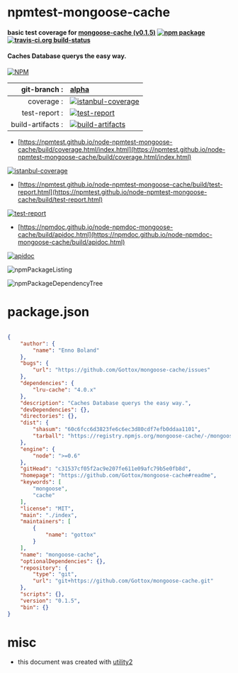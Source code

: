 # npmtest-mongoose-cache

#### basic test coverage for  [mongoose-cache (v0.1.5)](https://github.com/Gottox/mongoose-cache#readme)  [![npm package](https://img.shields.io/npm/v/npmtest-mongoose-cache.svg?style=flat-square)](https://www.npmjs.org/package/npmtest-mongoose-cache) [![travis-ci.org build-status](https://api.travis-ci.org/npmtest/node-npmtest-mongoose-cache.svg)](https://travis-ci.org/npmtest/node-npmtest-mongoose-cache)

#### Caches Database querys the easy way.

[![NPM](https://nodei.co/npm/mongoose-cache.png?downloads=true&downloadRank=true&stars=true)](https://www.npmjs.com/package/mongoose-cache)

| git-branch : | [alpha](https://github.com/npmtest/node-npmtest-mongoose-cache/tree/alpha)|
|--:|:--|
| coverage : | [![istanbul-coverage](https://npmtest.github.io/node-npmtest-mongoose-cache/build/coverage.badge.svg)](https://npmtest.github.io/node-npmtest-mongoose-cache/build/coverage.html/index.html)|
| test-report : | [![test-report](https://npmtest.github.io/node-npmtest-mongoose-cache/build/test-report.badge.svg)](https://npmtest.github.io/node-npmtest-mongoose-cache/build/test-report.html)|
| build-artifacts : | [![build-artifacts](https://npmtest.github.io/node-npmtest-mongoose-cache/glyphicons_144_folder_open.png)](https://github.com/npmtest/node-npmtest-mongoose-cache/tree/gh-pages/build)|

- [https://npmtest.github.io/node-npmtest-mongoose-cache/build/coverage.html/index.html](https://npmtest.github.io/node-npmtest-mongoose-cache/build/coverage.html/index.html)

[![istanbul-coverage](https://npmtest.github.io/node-npmtest-mongoose-cache/build/screenCapture.buildCi.browser.%252Ftmp%252Fbuild%252Fcoverage.lib.html.png)](https://npmtest.github.io/node-npmtest-mongoose-cache/build/coverage.html/index.html)

- [https://npmtest.github.io/node-npmtest-mongoose-cache/build/test-report.html](https://npmtest.github.io/node-npmtest-mongoose-cache/build/test-report.html)

[![test-report](https://npmtest.github.io/node-npmtest-mongoose-cache/build/screenCapture.buildCi.browser.%252Ftmp%252Fbuild%252Ftest-report.html.png)](https://npmtest.github.io/node-npmtest-mongoose-cache/build/test-report.html)

- [https://npmdoc.github.io/node-npmdoc-mongoose-cache/build/apidoc.html](https://npmdoc.github.io/node-npmdoc-mongoose-cache/build/apidoc.html)

[![apidoc](https://npmdoc.github.io/node-npmdoc-mongoose-cache/build/screenCapture.buildCi.browser.%252Ftmp%252Fbuild%252Fapidoc.html.png)](https://npmdoc.github.io/node-npmdoc-mongoose-cache/build/apidoc.html)

![npmPackageListing](https://npmtest.github.io/node-npmtest-mongoose-cache/build/screenCapture.npmPackageListing.svg)

![npmPackageDependencyTree](https://npmtest.github.io/node-npmtest-mongoose-cache/build/screenCapture.npmPackageDependencyTree.svg)



# package.json

```json

{
    "author": {
        "name": "Enno Boland"
    },
    "bugs": {
        "url": "https://github.com/Gottox/mongoose-cache/issues"
    },
    "dependencies": {
        "lru-cache": "4.0.x"
    },
    "description": "Caches Database querys the easy way.",
    "devDependencies": {},
    "directories": {},
    "dist": {
        "shasum": "60c6fcc6d3823fe6c6ec3d80cdf7efb0ddaa1101",
        "tarball": "https://registry.npmjs.org/mongoose-cache/-/mongoose-cache-0.1.5.tgz"
    },
    "engine": {
        "node": ">=0.6"
    },
    "gitHead": "c31537cf05f2ac9e207fe611e09afc79b5e0fb8d",
    "homepage": "https://github.com/Gottox/mongoose-cache#readme",
    "keywords": [
        "mongoose",
        "cache"
    ],
    "license": "MIT",
    "main": "./index",
    "maintainers": [
        {
            "name": "gottox"
        }
    ],
    "name": "mongoose-cache",
    "optionalDependencies": {},
    "repository": {
        "type": "git",
        "url": "git+https://github.com/Gottox/mongoose-cache.git"
    },
    "scripts": {},
    "version": "0.1.5",
    "bin": {}
}
```



# misc
- this document was created with [utility2](https://github.com/kaizhu256/node-utility2)
